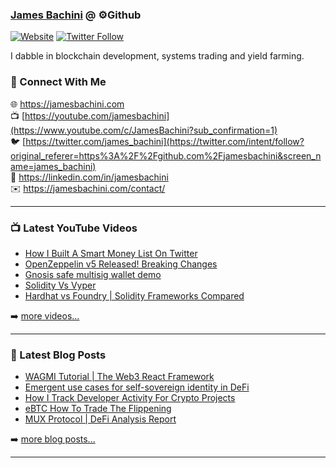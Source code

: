 ### [James Bachini][website] @ ⚙️Github

[![Website](https://img.shields.io/website?label=jamesbachini.com&style=for-the-badge&url=https%3A%2F%2Fjamesbachini.com)](https://jamesbachini.com)
[![Twitter Follow](https://img.shields.io/twitter/follow/james_bachini?color=1DA1F2&logo=twitter&style=for-the-badge)](https://twitter.com/intent/follow?original_referer=https%3A%2F%2Fgithub.com%2Fjamesbachini&screen_name=jamesbachini)

I dabble in blockchain development, systems trading and yield farming.

### 👋 Connect With Me

🌐 https://jamesbachini.com
<br />
📺 [https://youtube.com/jamesbachini](https://www.youtube.com/c/JamesBachini?sub_confirmation=1)
<br />
🐦 [https://twitter.com/james_bachini](https://twitter.com/intent/follow?original_referer=https%3A%2F%2Fgithub.com%2Fjamesbachini&screen_name=james_bachini)
<br />
👔 https://linkedin.com/in/jamesbachini
<br />
✉️ https://jamesbachini.com/contact/

---

### 📺 Latest YouTube Videos

<!-- YOUTUBE:START -->
- [How I Built A Smart Money List On Twitter](https://www.youtube.com/watch?v=4qYraarbsYs)
- [OpenZeppelin v5 Released! Breaking Changes](https://www.youtube.com/watch?v=d3L_qUe9aNQ)
- [Gnosis safe multisig wallet demo](https://www.youtube.com/watch?v=zis7Xr6fM9M)
- [Solidity Vs Vyper](https://www.youtube.com/watch?v=FEs5qDR1Y-0)
- [Hardhat vs Foundry | Solidity Frameworks Compared](https://www.youtube.com/watch?v=rai7CqGd-Tk)
<!-- YOUTUBE:END -->

➡️ [more videos...](https://youtube.com/jamesbachini)

---

### 📝 Latest Blog Posts

<!-- BLOG-POST-LIST:START -->
- [WAGMI Tutorial | The Web3 React Framework](https://jamesbachini.com/wagmi-tutorial/)
- [Emergent use cases for self-sovereign identity in DeFi](https://jamesbachini.com/self-sovereign-identity/)
- [How I Track Developer Activity For Crypto Projects](https://jamesbachini.com/track-developer-activity/)
- [eBTC How To Trade The Flippening](https://jamesbachini.com/ebtc/)
- [MUX Protocol | DeFi Analysis Report](https://jamesbachini.com/mux-protocol-defi-analysis-report/)
<!-- BLOG-POST-LIST:END -->

➡️ [more blog posts...](https://jamesbachini.com)

---

[website]: https://jamesbachini.com
[twitter]: https://twitter.com/james_bachini
[youtube]: https://youtube.com/jamesbachini
[linkedin]: https://linkedin.com/in/jamesbachini
